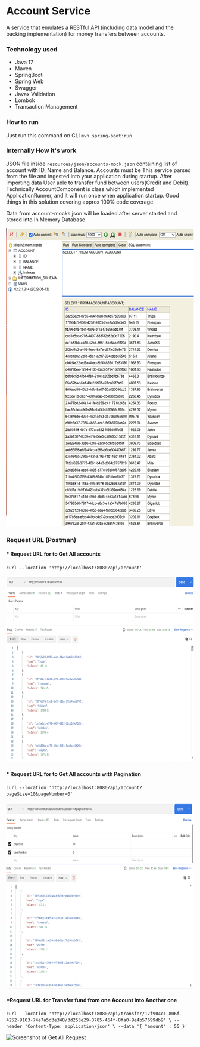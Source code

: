 # Account Service

A service that emulates a RESTful API (including data model and the backing implementation)
for money transfers between accounts.




### Technology used
* Java 17
* Maven
* SpringBoot
* Spring Web
* Swagger
* Javax Validation
* Lombok
* Transaction Management

### How to run
Just run this command on CLI `mvn spring-boot:run`

### Internally How it's work
JSON file inside ``resources/json/accounts-mock.json`` containing list of account with ID, Name and Balance. Accounts must be
This service parsed from the file and ingested into your application during startup. After importing data User able to transfer fund between users(Credit and Debit).
Technically AccountComponent is class which implemented ApplicationRunner, and it will run once when application startup.
Good things in this solution covering approx 100% code coverage.

Data from account-mocks.json will be loaded after server started and stored into In Memory Database

<img alt="API view on Swagger" height="800" src="./doc/DB-Image.png" width="1000"/>


### Request URL (Postman)

#### * Request URL for to Get All accounts

`curl --location 'http://localhost:8080/api/account'`

<img alt="Screenshot of Get All Request" height="500" src="./doc/GetReq.png" width="800"/>


#### * Request URL for to Get All accounts with Pagination

  `curl --location 'http://localhost:8080/api/account?pageSize=10&pageNumber=0'`

<img alt="Screenshot of Get All Request" height="500" src="./doc/GetReqPag.png" width="800"/>





#### *Request URL for Transfer fund from one Account into Another one

`curl --location 'http://localhost:8080/api/transfer/17f904c1-806f-4252-9103-74e7a5d3e340/3d253e29-8785-464f-8fa0-9e4b57699db9' \
  --header 'Content-Type: application/json' \
  --data '{
  "amount" : 55
  }'`

<img alt="Screenshot of Get All Request" height="500" src="./doc/TransferReq.png.png" width="800"/>